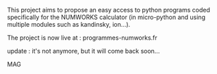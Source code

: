 This project aims to propose an easy access to python programs coded specifically for the NUMWORKS calculator 
(in micro-python and using multiple modules such as kandinsky, ion...).

The project is now live at : programmes-numworks.fr


update : it's not anymore, but it will come back soon...

















MAG
